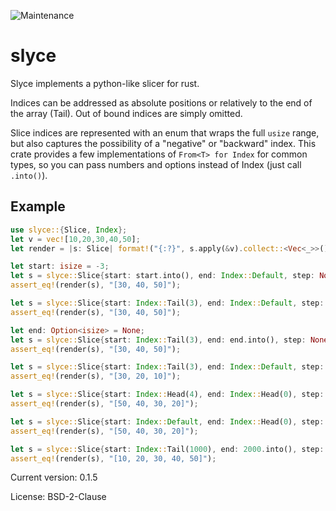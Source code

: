 ![Maintenance](https://img.shields.io/badge/maintenance-activly--developed-brightgreen.svg)

# slyce

Slyce implements a python-like slicer for rust.

Indices can be addressed as absolute positions or relatively to the end of the array (Tail).
Out of bound indices are simply omitted.

Slice indices are represented with an enum that wraps the full `usize` range, but also
captures the possibility of a "negative" or "backward" index.
This crate provides a few implementations of `From<T> for Index` for common types,
so you can pass numbers and options instead of Index (just call `.into()`).

## Example
```rust
use slyce::{Slice, Index};
let v = vec![10,20,30,40,50];
let render = |s: Slice| format!("{:?}", s.apply(&v).collect::<Vec<_>>());

let start: isize = -3;
let s = slyce::Slice{start: start.into(), end: Index::Default, step: None};
assert_eq!(render(s), "[30, 40, 50]");

let s = slyce::Slice{start: Index::Tail(3), end: Index::Default, step: None};
assert_eq!(render(s), "[30, 40, 50]");

let end: Option<isize> = None;
let s = slyce::Slice{start: Index::Tail(3), end: end.into(), step: None};
assert_eq!(render(s), "[30, 40, 50]");

let s = slyce::Slice{start: Index::Tail(3), end: Index::Default, step: Some(-1)};
assert_eq!(render(s), "[30, 20, 10]");

let s = slyce::Slice{start: Index::Head(4), end: Index::Head(0), step: Some(-1)};
assert_eq!(render(s), "[50, 40, 30, 20]");

let s = slyce::Slice{start: Index::Default, end: Index::Head(0), step: Some(-1)};
assert_eq!(render(s), "[50, 40, 30, 20]");

let s = slyce::Slice{start: Index::Tail(1000), end: 2000.into(), step: None};
assert_eq!(render(s), "[10, 20, 30, 40, 50]");
```

Current version: 0.1.5

License: BSD-2-Clause
